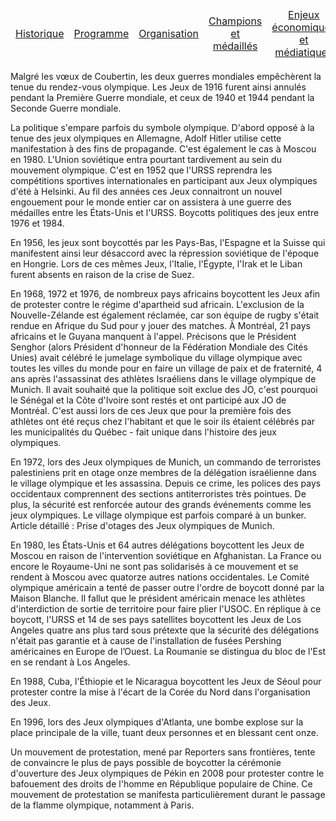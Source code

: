 <table>
    <thead>
        <tr>
            <td align="center"><a href="Historique">Historique</a></td>
            <td align="center"><a href="Programme">Programme</a></td>
            <td align="center"><a href="Organisation">Organisation</a></td>
            <td align="center"><a href="Champions">Champions et médaillés</a></td>
            <td align="center"><a href="Enjeux">Enjeux économiques et médiatiques</a></td>
            <td align="center"><a href="Politique">Olympisme et politique</a></td>
        </tr>
    </thead>
</table>

Malgré les vœux de Coubertin, les deux guerres mondiales empêchèrent la tenue du rendez-vous olympique. Les Jeux de 1916 furent ainsi annulés pendant la Première Guerre mondiale, et ceux de 1940 et 1944 pendant la Seconde Guerre mondiale.

La politique s'empare parfois du symbole olympique. D'abord opposé à la tenue des jeux olympiques en Allemagne, Adolf Hitler utilise cette manifestation à des fins de propagande. C'est également le cas à Moscou en 1980. L'Union soviétique entra pourtant tardivement au sein du mouvement olympique. C'est en 1952 que l'URSS reprendra les compétitions sportives internationales en participant aux Jeux olympiques d'été à Helsinki. Au fil des années ces Jeux connaitront un nouvel engouement pour le monde entier car on assistera à une guerre des médailles entre les États-Unis et l'URSS.
Boycotts politiques des jeux entre 1976 et 1984.

En 1956, les jeux sont boycottés par les Pays-Bas, l'Espagne et la Suisse qui manifestent ainsi leur désaccord avec la répression soviétique de l'époque en Hongrie. Lors de ces mêmes Jeux, l'Italie, l'Égypte, l'Irak et le Liban furent absents en raison de la crise de Suez.

En 1968, 1972 et 1976, de nombreux pays africains boycottent les Jeux afin de protester contre le régime d'apartheid sud africain. L'exclusion de la Nouvelle-Zélande est également réclamée, car son équipe de rugby s'était rendue en Afrique du Sud pour y jouer des matches. À Montréal, 21 pays africains et le Guyana manquent à l'appel. Précisons que le Président Senghor (alors Président d'honneur de la Fédération Mondiale des Cités Unies) avait célébré le jumelage symbolique du village olympique avec toutes les villes du monde pour en faire un village de paix et de fraternité, 4 ans après l'assassinat des athlètes Israéliens dans le village olympique de Munich. Il avait souhaité que la politique soit exclue des JO, c'est pourquoi le Sénégal et la Côte d'Ivoire sont restés et ont participé aux JO de Montréal. C'est aussi lors de ces Jeux que pour la première fois des athlètes ont été reçus chez l'habitant et que le soir ils étaient célébrés par les municipalités du Québec - fait unique dans l'histoire des jeux olympiques.

En 1972, lors des Jeux olympiques de Munich, un commando de terroristes palestiniens prit en otage onze membres de la délégation israélienne dans le village olympique et les assassina. Depuis ce crime, les polices des pays occidentaux comprennent des sections antiterroristes très pointues. De plus, la sécurité est renforcée autour des grands événements comme les jeux olympiques. Le village olympique est parfois comparé à un bunker.
Article détaillé : Prise d'otages des Jeux olympiques de Munich.

En 1980, les États-Unis et 64 autres délégations boycottent les Jeux de Moscou en raison de l'intervention soviétique en Afghanistan. La France ou encore le Royaume-Uni ne sont pas solidarisés à ce mouvement et se rendent à Moscou avec quatorze autres nations occidentales. Le Comité olympique américain a tenté de passer outre l'ordre de boycott donné par la Maison Blanche. Il fallut que le président américain menace les athlètes d'interdiction de sortie de territoire pour faire plier l'USOC. En réplique à ce boycott, l'URSS et 14 de ses pays satellites boycottent les Jeux de Los Angeles quatre ans plus tard sous prétexte que la sécurité des délégations n'était pas garantie et à cause de l'installation de fusées Pershing américaines en Europe de l’Ouest. La Roumanie se distingua du bloc de l'Est en se rendant à Los Angeles.

En 1988, Cuba, l'Éthiopie et le Nicaragua boycottent les Jeux de Séoul pour protester contre la mise à l'écart de la Corée du Nord dans l'organisation des Jeux.

En 1996, lors des Jeux olympiques d'Atlanta, une bombe explose sur la place principale de la ville, tuant deux personnes et en blessant cent onze.

Un mouvement de protestation, mené par Reporters sans frontières, tente de convaincre le plus de pays possible de boycotter la cérémonie d'ouverture des Jeux olympiques de Pékin en 2008 pour protester contre le bafouement des droits de l'homme en République populaire de Chine. Ce mouvement de protestation se manifesta particulièrement durant le passage de la flamme olympique, notamment à Paris.

